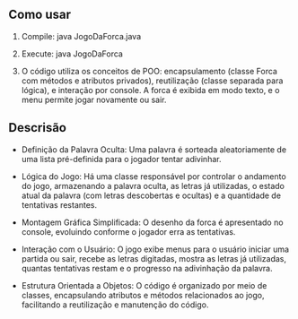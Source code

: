 ## Como usar 

1. Compile: java JogoDaForca.java

2. Execute: java JogoDaForca

3. O código utiliza os conceitos de POO: encapsulamento (classe Forca com métodos e atributos privados), reutilização (classe separada para lógica), e interação por console. A forca é exibida em modo texto, e o menu permite jogar novamente ou sair. 


## Descrisão 


* Definição da Palavra Oculta: Uma palavra é sorteada aleatoriamente de uma lista pré-definida para o jogador tentar adivinhar.

* Lógica do Jogo: Há uma classe responsável por controlar o andamento do jogo, armazenando a palavra oculta, as letras já utilizadas, o estado atual da palavra (com letras descobertas e ocultas) e a quantidade de tentativas restantes.

* Montagem Gráfica Simplificada: O desenho da forca é apresentado no console, evoluindo conforme o jogador erra as tentativas.

* Interação com o Usuário: O jogo exibe menus para o usuário iniciar uma partida ou sair, recebe as letras digitadas, mostra as letras já utilizadas, quantas tentativas restam e o progresso na adivinhação da palavra.

* Estrutura Orientada a Objetos: O código é organizado por meio de classes, encapsulando atributos e métodos relacionados ao jogo, facilitando a reutilização e manutenção do código.
